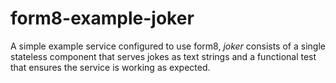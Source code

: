 # form8-example-joker
A simple example service configured to use form8, _joker_ consists of a single stateless component that serves jokes 
as text strings and a functional test that ensures the service is working as expected.
